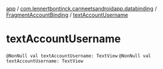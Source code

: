 [app](../../index.md) / [com.lennertbontinck.carmeetsandroidapp.databinding](../index.md) / [FragmentAccountBinding](index.md) / [textAccountUsername](./text-account-username.md)

# textAccountUsername

`@NonNull val textAccountUsername: TextView`
`@NonNull val textAccountUsername: TextView`